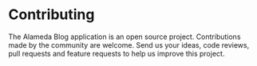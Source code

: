 Contributing
============

The Alameda Blog application is an open source project. Contributions made by
the community are welcome. Send us your ideas, code reviews, pull requests and
feature requests to help us improve this project.